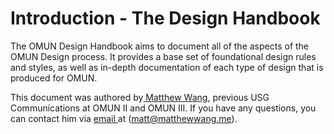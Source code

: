 # Introduction - The Design Handbook

The OMUN Design Handbook aims to document all of the aspects of the OMUN Design process. It provides a base set of foundational design rules and styles, as well as in-depth documentation of each type of design that is produced for OMUN.

This document was authored by[ Matthew Wang](https://matthewwang.me), previous USG Communications at OMUN II and OMUN III. If you have any questions, you can contact him via [email ](mailto:matt@matthewwang.me)at \([matt@matthewwang.me](mailto:matt@matthewwang.me)\).

